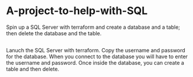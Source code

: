 # A-project-to-help-with-SQL
Spin up a SQL Server with terraform and create a database and a table; then delete the database and the table. 
##
Lanuch the SQL Server with terraform.
Copy the username and password for the database.
When you connect to the database you will have to enter the username and password.
Once inside the database, you can create a table and then delete. 

